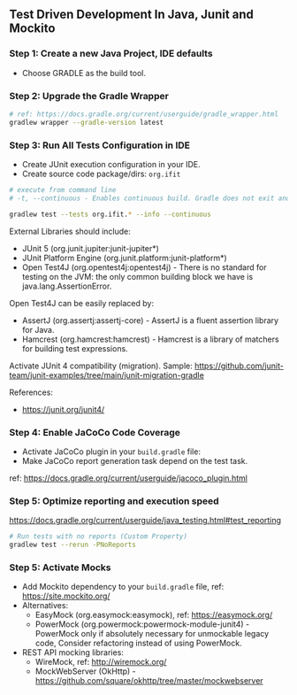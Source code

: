 ## Test Driven Development In Java, Junit and Mockito

### Step 1: Create a new Java Project, IDE defaults

- Choose GRADLE as the build tool.

### Step 2: Upgrade the Gradle Wrapper

```bash
# ref: https://docs.gradle.org/current/userguide/gradle_wrapper.html
gradlew wrapper --gradle-version latest
```

### Step 3: Run All Tests Configuration in IDE

- Create JUnit execution configuration in your IDE.
- Create source code package/dirs: `org.ifit`

```bash
# execute from command line
# -t, --continuous - Enables continuous build. Gradle does not exit and will re-execute tasks when task file inputs change.

gradlew test --tests org.ifit.* --info --continuous 
```

External Libraries should include:
- JUnit 5 (org.junit.jupiter:junit-jupiter*)
- JUnit Platform Engine (org.junit.platform:junit-platform*)
- Open Test4J (org.opentest4j:opentest4j) - There is no standard for testing on the JVM: the only common building block we have is java.lang.AssertionError.

Open Test4J can be easily replaced by:
- AssertJ (org.assertj:assertj-core) - AssertJ is a fluent assertion library for Java.
- Hamcrest (org.hamcrest:hamcrest) - Hamcrest is a library of matchers for building test expressions.

Activate JUnit 4 compatibility (migration).
Sample: https://github.com/junit-team/junit-examples/tree/main/junit-migration-gradle

References:
- https://junit.org/junit4/

### Step 4: Enable JaCoCo Code Coverage

- Activate JaCoCo plugin in your `build.gradle` file:
- Make JaCoCo report generation task depend on the test task.

ref: https://docs.gradle.org/current/userguide/jacoco_plugin.html

### Step 5: Optimize reporting and execution speed

https://docs.gradle.org/current/userguide/java_testing.html#test_reporting

```bash
# Run tests with no reports (Custom Property)
gradlew test --rerun -PNoReports
```

### Step 5: Activate Mocks 

- Add Mockito dependency to your `build.gradle` file, ref: https://site.mockito.org/
- Alternatives:
  - EasyMock (org.easymock:easymock), ref: https://easymock.org/
  - PowerMock (org.powermock:powermock-module-junit4) - PowerMock only if absolutely necessary for unmockable legacy code, Consider refactoring instead of using PowerMock.
- REST API mocking libraries:
  - WireMock, ref: http://wiremock.org/
  - MockWebServer (OkHttp) - https://github.com/square/okhttp/tree/master/mockwebserver